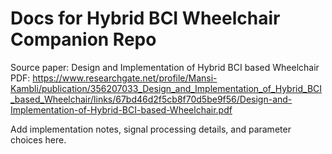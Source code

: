 # Docs for Hybrid BCI Wheelchair Companion Repo

Source paper: Design and Implementation of Hybrid BCI based Wheelchair
PDF: https://www.researchgate.net/profile/Mansi-Kambli/publication/356207033_Design_and_Implementation_of_Hybrid_BCI_based_Wheelchair/links/67bd46d2f5cb8f70d5be9f56/Design-and-Implementation-of-Hybrid-BCI-based-Wheelchair.pdf

Add implementation notes, signal processing details, and parameter choices here.
